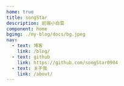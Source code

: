 ```yaml
---
home: true
title: songStar
description: 前端小白菜
component: home
bgimg: ./my-blog/docs/bg.jpeg
nav:
  - text: 博客
    link: /blog/
  - text: github
    link: https://github.com/songStar0904
  - text: 关于我
    link: /about/
---
```


